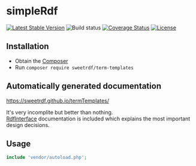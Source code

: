 # simpleRdf

[![Latest Stable Version](https://poser.pugx.org/sweetrdf/term-templates/v/stable)](https://packagist.org/packages/sweetrdf/term-templates)
![Build status](https://github.com/sweetrdf/termTemplates/workflows/phpunit/badge.svg?branch=master)
[![Coverage Status](https://coveralls.io/repos/github/sweetrdf/termTemplates/badge.svg?branch=master)](https://coveralls.io/github/sweetrdf/termTemplates?branch=master)
[![License](https://poser.pugx.org/sweetrdf/term-templates/license)](https://packagist.org/packages/sweetrdf/term-templates)

## Installation

* Obtain the [Composer](https://getcomposer.org)
* Run `composer require sweetrdf/term-templates`

## Automatically generated documentation

https://sweetrdf.github.io/termTemplates/

It's very incomplite but better than nothing.\
[RdfInterface](https://github.com/sweetrdf/rdfInterface/) documentation is included which explains the most important design decisions.

## Usage

```php
include 'vendor/autoload.php';

```
